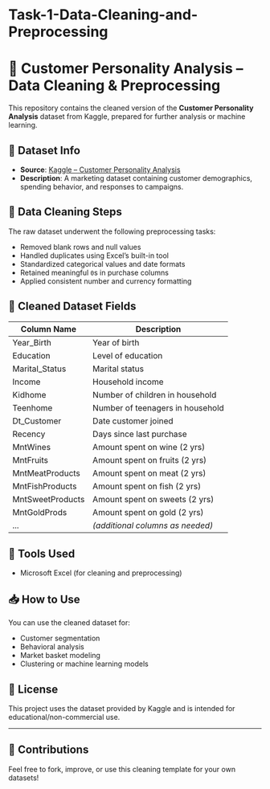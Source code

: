 # Task-1-Data-Cleaning-and-Preprocessing
# 🧼 Customer Personality Analysis – Data Cleaning & Preprocessing

This repository contains the cleaned version of the **Customer Personality Analysis** dataset from Kaggle, prepared for further analysis or machine learning.

## 📁 Dataset Info

- **Source**: [Kaggle – Customer Personality Analysis](https://www.kaggle.com/datasets/imakash3011/customer-personality-analysis)
- **Description**: A marketing dataset containing customer demographics, spending behavior, and responses to campaigns.

## 🧹 Data Cleaning Steps

The raw dataset underwent the following preprocessing tasks:

- Removed blank rows and null values
- Handled duplicates using Excel’s built-in tool
- Standardized categorical values and date formats
- Retained meaningful `0`s in purchase columns
- Applied consistent number and currency formatting

## 🧾 Cleaned Dataset Fields

| Column Name       | Description                             |
|------------------|-----------------------------------------|
| Year_Birth        | Year of birth                          |
| Education         | Level of education                     |
| Marital_Status    | Marital status                         |
| Income            | Household income                       |
| Kidhome           | Number of children in household        |
| Teenhome          | Number of teenagers in household       |
| Dt_Customer       | Date customer joined                   |
| Recency           | Days since last purchase               |
| MntWines          | Amount spent on wine (2 yrs)           |
| MntFruits         | Amount spent on fruits (2 yrs)         |
| MntMeatProducts   | Amount spent on meat (2 yrs)           |
| MntFishProducts   | Amount spent on fish (2 yrs)           |
| MntSweetProducts  | Amount spent on sweets (2 yrs)         |
| MntGoldProds      | Amount spent on gold (2 yrs)           |
| ...               | *(additional columns as needed)*       |

## 📌 Tools Used

- Microsoft Excel (for cleaning and preprocessing)

## 📥 How to Use

You can use the cleaned dataset for:
- Customer segmentation
- Behavioral analysis
- Market basket modeling
- Clustering or machine learning models

## 📃 License

This project uses the dataset provided by Kaggle and is intended for educational/non-commercial use.

---

## 🤝 Contributions

Feel free to fork, improve, or use this cleaning template for your own datasets!
